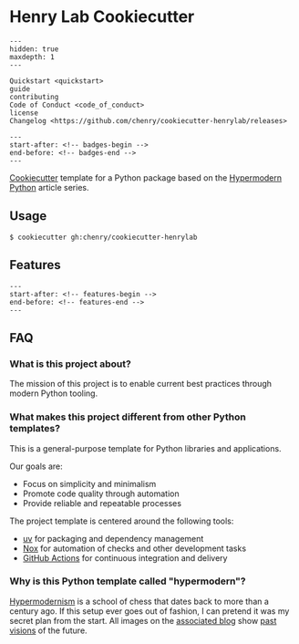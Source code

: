 # Henry Lab Cookiecutter

```{toctree}
---
hidden: true
maxdepth: 1
---

Quickstart <quickstart>
guide
contributing
Code of Conduct <code_of_conduct>
license
Changelog <https://github.com/chenry/cookiecutter-henrylab/releases>
```

```{include} ../README.md
---
start-after: <!-- badges-begin -->
end-before: <!-- badges-end -->
---
```

[Cookiecutter][Cookiecutter] template for a Python package
based on the [Hypermodern Python][Hypermodern Python] article series.

## Usage

```console
$ cookiecutter gh:chenry/cookiecutter-henrylab
```

## Features

```{include} ../README.md
---
start-after: <!-- features-begin -->
end-before: <!-- features-end -->
---
```

## FAQ

### What is this project about?

The mission of this project is to
enable current best practices
through modern Python tooling.

### What makes this project different from other Python templates?

This is a general-purpose template for Python libraries and applications.

Our goals are:

- Focus on simplicity and minimalism
- Promote code quality through automation
- Provide reliable and repeatable processes

The project template is centered around the following tools:

- [uv][1] for packaging and dependency management
- [Nox][2] for automation of checks and other development tasks
- [GitHub Actions][3] for continuous integration and delivery

### Why is this Python template called "hypermodern"?

[Hypermodernism][Hypermodernism] is a school of chess that dates back to more than a century ago.
If this setup ever goes out of fashion,
I can pretend it was my secret plan from the start.
All images on the
[associated blog][hypermodern python] show
[past visions][retrofuturism] of the future.

[1]: https://docs.astral.sh/uv/
[2]: https://nox.thea.codes/
[3]: https://github.com/features/actions
[cookiecutter]: https://github.com/audreyr/cookiecutter
[hypermodern python]: https://medium.com/@cjolowicz/hypermodern-python-d44485d9d769
[hypermodernism]: https://en.wikipedia.org/wiki/Hypermodernism_(chess)
[retrofuturism]: https://en.wikipedia.org/wiki/Retrofuturism
